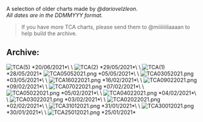 <link rel="stylesheet" href="assets/css/style.css">
<!-- STYLES ABOVE - DO NOT REMOVE -->

A selection of older charts made by *@dariovelzleon*.\
*All dates are in the DDMMYYY format.*

>If you have more TCA charts, please send them to @miiiiiiilaaaan to help build the archive.

## Archive:

<img src="https://miiiiiilaaaan.github.io/PoliticalChart/Archive/TCA/TCA(5).png" alt="TCA(5)">
*20/06/2021*\
\
<img src="https://miiiiiilaaaan.github.io/PoliticalChart/Archive/TCA/TCA(2).png" alt="TCA(2)">
*29/05/2021*\
\
<img src="https://miiiiiilaaaan.github.io/PoliticalChart/Archive/TCA/TCA(1).png" alt="TCA(1)">
*28/05/2021*

<img src="https://miiiiiilaaaan.github.io/PoliticalChart/Archive/TCA/TCA05052021.png" alt="TCA05052021.png">
*05/05/2021*\
\
<img src="https://miiiiiilaaaan.github.io/PoliticalChart/Archive/TCA/TCA03052021.png" alt="TCA03052021.png">
*03/05/2021*\
\
<img src="https://miiiiiilaaaan.github.io/PoliticalChart/Archive/TCA/TCA16022021.png" alt="TCA16022021.png">
*16/02/2021*\
\
<img src="https://miiiiiilaaaan.github.io/PoliticalChart/Archive/TCA/TCA09022021.png" alt="TCA09022021.png">
*09/02/2021*\
\
<img src="https://miiiiiilaaaan.github.io/PoliticalChart/Archive/TCA/TCA07022021.png" alt="TCA07022021.png">
*07/02/2021*\
\
<img src="https://miiiiiilaaaan.github.io/PoliticalChart/Archive/TCA/TCA05022021.png" alt="TCA05022021.png">
*05/02/2021*\
\
<img src="https://miiiiiilaaaan.github.io/PoliticalChart/Archive/TCA/TCA04022021.png" alt="TCA04022021.png">
*04/02/2021*\
\
<img src="https://miiiiiilaaaan.github.io/PoliticalChart/Archive/TCA/TCA03022021.png" alt="TCA03022021.png">
*03/02/2021*\
\
<img src="https://miiiiiilaaaan.github.io/PoliticalChart/Archive/TCA/TCA02022021.png" alt="TCA02022021.png">
*02/02/2021*\
\
<img src="https://miiiiiilaaaan.github.io/PoliticalChart/Archive/TCA/TCA31012021.png" alt="TCA31012021.png">
*31/01/2021*\
\
<img src="https://miiiiiilaaaan.github.io/PoliticalChart/Archive/TCA/TCA30012021.png" alt="TCA30012021.png">
*30/01/2021*\
\
<img src="https://miiiiiilaaaan.github.io/PoliticalChart/Archive/TCA/TCA25012021.png" alt="TCA25012021.png">
*25/01/2021*